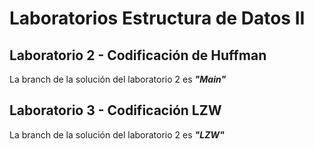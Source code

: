 # Laboratorios Estructura de Datos II
## Laboratorio 2 - Codificación de Huffman
La branch de la solución del laboratorio 2 es ***"Main"***
## Laboratorio 3 - Codificación LZW
La branch de la solución del laboratorio 2 es ***"LZW"***
